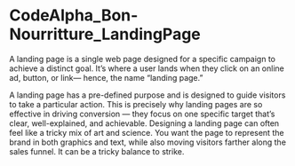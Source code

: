 # CodeAlpha_Bon-Nourritture_LandingPage
A landing page is a single web page designed for a specific campaign to achieve a distinct goal. It’s where a user lands when they click on an online ad, button, or link— hence, the name “landing page.” 

A landing page has a pre-defined purpose and is designed to guide visitors to take a particular action. This is precisely why landing pages are so effective in driving conversion — they focus on one specific target that’s clear, well-explained, and achievable.
Designing a landing page can often feel like a tricky mix of art and science. You want the page to represent the brand in both graphics and text, while also moving visitors farther along the sales funnel. It can be a tricky balance to strike.
